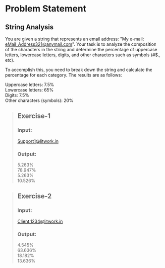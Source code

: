 # Problem Statement
## String Analysis
You are given a string that represents an email address: "My e-mail: eMail_Address321@anymail.com". Your task is to analyze the composition of the characters in the string and determine the percentage of uppercase letters, lowercase letters, digits, and other characters such as symbols (#$., etc).

To accomplish this, you need to break down the string and calculate the percentage for each category. The results are as follows:

Uppercase letters: 7.5%    
Lowercase letters: 65%    
Digits: 7.5%    
Other characters (symbols): 20%  
  

>## Exercise-1
>### Input:
>Support1@litwork.in
>### Output:
>5.263%  
>78.947%  
>5.263%  
>10.526%

>## Exercise-2
>### Input:
>Client.1234@litwork.in
>### Output:
>4.545%  
>63.636%  
>18.182%  
>13.636%
